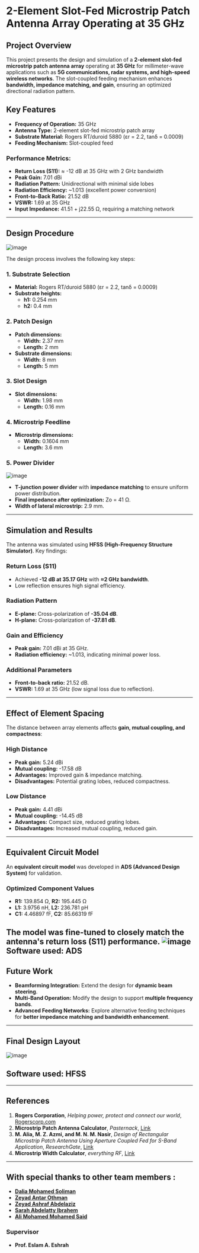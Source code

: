 # 2-Element Slot-Fed Microstrip Patch Antenna Array Operating at 35 GHz

## Project Overview
This project presents the design and simulation of a **2-element slot-fed microstrip patch antenna array** operating at **35 GHz** for millimeter-wave applications such as **5G communications, radar systems, and high-speed wireless networks**. The slot-coupled feeding mechanism enhances **bandwidth, impedance matching, and gain**, ensuring an optimized directional radiation pattern.

## Key Features
- **Frequency of Operation:** 35 GHz
- **Antenna Type:** 2-element slot-fed microstrip patch array
- **Substrate Material:** Rogers RT/duroid 5880 (εr = 2.2, tanδ = 0.0009)
- **Feeding Mechanism:** Slot-coupled feed

### **Performance Metrics:**
- **Return Loss (S11):** ≈ -12 dB at 35 GHz with 2 GHz bandwidth
- **Peak Gain:** 7.01 dBi
- **Radiation Pattern:** Unidirectional with minimal side lobes
- **Radiation Efficiency:** ~1.013 (excellent power conversion)
- **Front-to-Back Ratio:** 21.52 dB
- **VSWR:** 1.69 at 35 GHz
- **Input Impedance:** 41.51 + j22.55 Ω, requiring a matching network

---

## Design Procedure
![image](https://github.com/user-attachments/assets/c86ab219-beea-484b-9fd3-3554cddd8fed)

The design process involves the following key steps:

### **1. Substrate Selection**
- **Material:** Rogers RT/duroid 5880 (εr = 2.2, tanδ = 0.0009)
- **Substrate heights:**
  - **h1:** 0.254 mm
  - **h2:** 0.4 mm

### **2. Patch Design**
- **Patch dimensions:**
  - **Width:** 2.37 mm
  - **Length:** 2 mm
- **Substrate dimensions:**
  - **Width:** 8 mm
  - **Length:** 5 mm

### **3. Slot Design**
- **Slot dimensions:**
  - **Width:** 1.98 mm
  - **Length:** 0.16 mm

### **4. Microstrip Feedline**
- **Microstrip dimensions:**
  - **Width:** 0.1604 mm
  - **Length:** 3.6 mm

### **5. Power Divider**
![image](https://github.com/user-attachments/assets/6b0e3c14-16bb-437f-bc1f-4c5ddf934859)
- **T-junction power divider** with **impedance matching** to ensure uniform power distribution.
- **Final impedance after optimization:** Zo = 41 Ω.
- **Width of lateral microstrip:** 2.9 mm.

---

## Simulation and Results
The antenna was simulated using **HFSS (High-Frequency Structure Simulator)**. Key findings:

### **Return Loss (S11)**
- Achieved **-12 dB at 35.17 GHz** with **≈2 GHz bandwidth**.
- Low reflection ensures high signal efficiency.

### **Radiation Pattern**
- **E-plane:** Cross-polarization of **-35.04 dB**.
- **H-plane:** Cross-polarization of **-37.81 dB**.

### **Gain and Efficiency**
- **Peak gain:** 7.01 dBi at 35 GHz.
- **Radiation efficiency:** ~1.013, indicating minimal power loss.

### **Additional Parameters**
- **Front-to-back ratio:** 21.52 dB.
- **VSWR:** 1.69 at 35 GHz (low signal loss due to reflection).

---

## Effect of Element Spacing
The distance between array elements affects **gain, mutual coupling, and compactness**:

### **High Distance**
- **Peak gain:** 5.24 dBi
- **Mutual coupling:** -17.58 dB
- **Advantages:** Improved gain & impedance matching.
- **Disadvantages:** Potential grating lobes, reduced compactness.

### **Low Distance**
- **Peak gain:** 4.41 dBi
- **Mutual coupling:** -14.45 dB
- **Advantages:** Compact size, reduced grating lobes.
- **Disadvantages:** Increased mutual coupling, reduced gain.

---

## Equivalent Circuit Model
An **equivalent circuit model** was developed in **ADS (Advanced Design System)** for validation.

### **Optimized Component Values**
- **R1:** 139.854 Ω, **R2:** 195.445 Ω
- **L1:** 3.9756 nH, **L2:** 236.781 pH
- **C1:** 4.46897 fF, **C2:** 85.66319 fF

The model was fine-tuned to closely match the **antenna's return loss (S11) performance**.
![image](https://github.com/user-attachments/assets/a1cfae75-75ac-4ca9-928a-70af1157fd97)
Software used: ADS
---

## Future Work
- **Beamforming Integration:** Extend the design for **dynamic beam steering**.
- **Multi-Band Operation:** Modify the design to support **multiple frequency bands**.
- **Advanced Feeding Networks:** Explore alternative feeding techniques for **better impedance matching and bandwidth enhancement**.

---

## Final Design Layout
![image](https://github.com/user-attachments/assets/e58104d3-f664-4d60-ab37-5deb402e5275)
## Software used: HFSS
---

## References
1. **Rogers Corporation**, *Helping power, protect and connect our world*, [Rogerscorp.com](https://rogerscorp.com)
2. **Microstrip Patch Antenna Calculator**, *Pasternack*, [Link](https://www.pasternack.com/t-calculator-microstrip-ant.aspx)
3. **M. Alia, M. Z. Azmi, and M. N. M. Nasir**, *Design of Rectangular Microstrip Patch Antenna Using Aperture Coupled Fed for S-Band Application*, *ResearchGate*, [Link](https://www.researchgate.net/publication/338365982)
4. **Microstrip Width Calculator**, *everything RF*, [Link](https://www.everythingrf.com/rf-calculators/microstrip-width-calculator)

---

## With special thanks to other team members :
- **[Dalia Mohamed Soliman](https://github.com/Mercy662003)**
- **[Zeyad Antar Othman](https://github.com/iiZ3)**
- **[Zeyad Ashraf Abdelaziz](https://github.com/Zozka-diff)**
- **[Sarah Abdelatty Ibrahem](https://github.com/SarahAbelatty)**
- **[Ali Mohamed Mohamed Said](https://github.com/Ali-Mohamed-cairo)**

### **Supervisor**
- **Prof. Eslam A. Eshrah**

